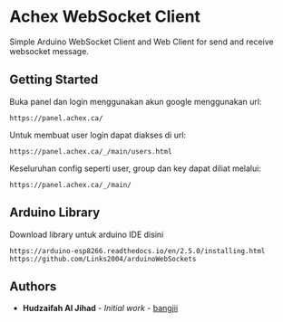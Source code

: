 # Achex WebSocket Client

Simple Arduino WebSocket Client and Web Client for send and receive websocket message.

## Getting Started

Buka panel dan login menggunakan akun google menggunakan url:

```
https://panel.achex.ca/
```

Untuk membuat user login dapat diakses di url:

```
https://panel.achex.ca/_/main/users.html
```

Keseluruhan config seperti user, group dan key dapat diliat melalui:

```
https://panel.achex.ca/_/main/
```

## Arduino Library

Download library untuk arduino IDE disini

```
https://arduino-esp8266.readthedocs.io/en/2.5.0/installing.html
https://github.com/Links2004/arduinoWebSockets
```


## Authors

* **Hudzaifah Al Jihad** - *Initial work* - [bangjii](https://github.com/bangjii)
